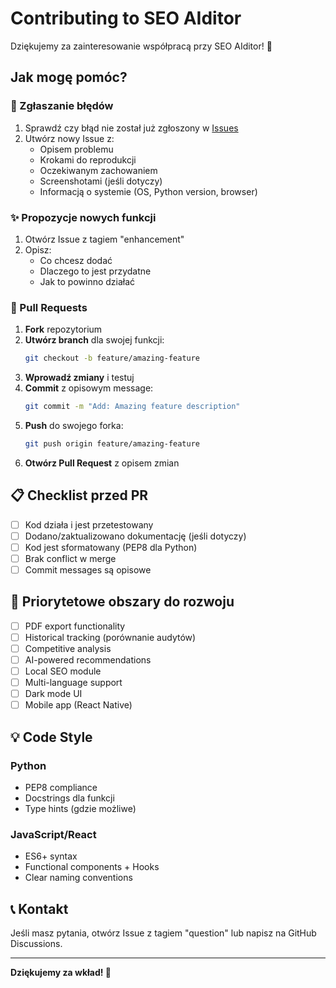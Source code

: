 # Contributing to SEO AIditor

Dziękujemy za zainteresowanie współpracą przy SEO AIditor! 🎉

## Jak mogę pomóc?

### 🐛 Zgłaszanie błędów

1. Sprawdź czy błąd nie został już zgłoszony w [Issues](https://github.com/maciusman/seo-aiditor/issues)
2. Utwórz nowy Issue z:
   - Opisem problemu
   - Krokami do reprodukcji
   - Oczekiwanym zachowaniem
   - Screenshotami (jeśli dotyczy)
   - Informacją o systemie (OS, Python version, browser)

### ✨ Propozycje nowych funkcji

1. Otwórz Issue z tagiem "enhancement"
2. Opisz:
   - Co chcesz dodać
   - Dlaczego to jest przydatne
   - Jak to powinno działać

### 🔧 Pull Requests

1. **Fork** repozytorium
2. **Utwórz branch** dla swojej funkcji:
   ```bash
   git checkout -b feature/amazing-feature
   ```
3. **Wprowadź zmiany** i testuj
4. **Commit** z opisowym message:
   ```bash
   git commit -m "Add: Amazing feature description"
   ```
5. **Push** do swojego forka:
   ```bash
   git push origin feature/amazing-feature
   ```
6. **Otwórz Pull Request** z opisem zmian

## 📋 Checklist przed PR

- [ ] Kod działa i jest przetestowany
- [ ] Dodano/zaktualizowano dokumentację (jeśli dotyczy)
- [ ] Kod jest sformatowany (PEP8 dla Python)
- [ ] Brak conflict w merge
- [ ] Commit messages są opisowe

## 🎯 Priorytetowe obszary do rozwoju

- [ ] PDF export functionality
- [ ] Historical tracking (porównanie audytów)
- [ ] Competitive analysis
- [ ] AI-powered recommendations
- [ ] Local SEO module
- [ ] Multi-language support
- [ ] Dark mode UI
- [ ] Mobile app (React Native)

## 💡 Code Style

### Python
- PEP8 compliance
- Docstrings dla funkcji
- Type hints (gdzie możliwe)

### JavaScript/React
- ES6+ syntax
- Functional components + Hooks
- Clear naming conventions

## 📞 Kontakt

Jeśli masz pytania, otwórz Issue z tagiem "question" lub napisz na GitHub Discussions.

---

**Dziękujemy za wkład! 🙏**
